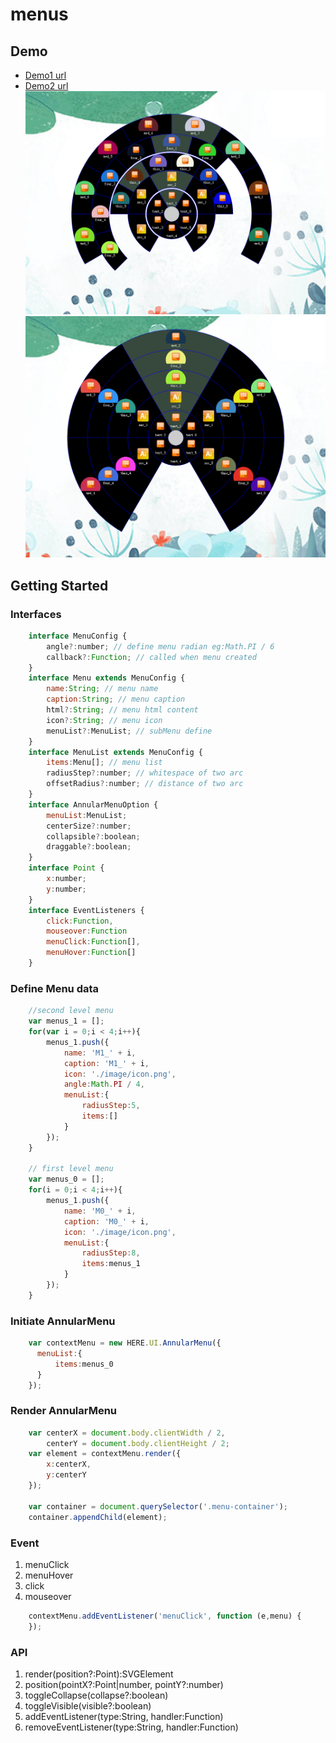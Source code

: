 # menus
## Demo
- [Demo1 url](http://htmlpreview.github.io/?https://github.com/kouyjes/menus/blob/master/example/index.html)
- [Demo2 url](http://htmlpreview.github.io/?https://github.com/kouyjes/menus/blob/master/example/index-default.html)
![](./screenshot/menu_01.png)
![](./screenshot/menu_02.png)
## Getting Started
### Interfaces
```javascript
    interface MenuConfig {
        angle?:number; // define menu radian eg:Math.PI / 6
        callback?:Function; // called when menu created
    }
    interface Menu extends MenuConfig {
        name:String; // menu name
        caption:String; // menu caption
        html?:String; // menu html content
        icon?:String; // menu icon
        menuList?:MenuList; // subMenu define
    }
    interface MenuList extends MenuConfig {
        items:Menu[]; // menu list
        radiusStep?:number; // whitespace of two arc
        offsetRadius?:number; // distance of two arc
    }
    interface AnnularMenuOption {
        menuList:MenuList;
        centerSize?:number;
        collapsible?:boolean;
        draggable?:boolean;
    }
    interface Point {
        x:number;
        y:number;
    }
    interface EventListeners {
        click:Function,
        mouseover:Function
        menuClick:Function[],
        menuHover:Function[]
    }  
```
### Define Menu data
```javascript
    //second level menu
    var menus_1 = [];
    for(var i = 0;i < 4;i++){
        menus_1.push({
            name: 'M1_' + i,
            caption: 'M1_' + i,
            icon: './image/icon.png',
            angle:Math.PI / 4,
            menuList:{
                radiusStep:5,
                items:[]
            }
        });
    }
    
    // first level menu
    var menus_0 = [];
    for(i = 0;i < 4;i++){
        menus_1.push({
            name: 'M0_' + i,
            caption: 'M0_' + i,
            icon: './image/icon.png',
            menuList:{
                radiusStep:8,
                items:menus_1
            }
        });
    }
```
### Initiate AnnularMenu
```javascript
    var contextMenu = new HERE.UI.AnnularMenu({
      menuList:{
          items:menus_0
      }
    });
```
### Render AnnularMenu
```javascript
    var centerX = document.body.clientWidth / 2,
        centerY = document.body.clientHeight / 2;
    var element = contextMenu.render({
        x:centerX,
        y:centerY
    });
    
    var container = document.querySelector('.menu-container');
    container.appendChild(element);
```
### Event
1. menuClick
2. menuHover
3. click
4. mouseover
```javascript
    contextMenu.addEventListener('menuClick', function (e,menu) {
    });
```
### API 
1. render(position?:Point):SVGElement
2. position(pointX?:Point|number, pointY?:number)
3. toggleCollapse(collapse?:boolean)
4. toggleVisible(visible?:boolean)
5. addEventListener(type:String, handler:Function)
6. removeEventListener(type:String, handler:Function)